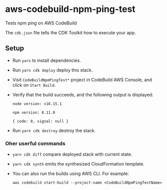 # aws-codebuild-npm-ping-test

Tests npm ping on AWS CodeBuild

The `cdk.json` file tells the CDK Toolkit how to execute your app.

## Setup

- Run `yarn` to install dependencies.
- Run `yarn cdk deploy` deploy this stack.
- Visit `CodeBuildNpmPingTest*` project in CodeBuild AWS Console,
  and click on `Start Build`.
- Verify that the build succeeds, and the following output is displayed:

  ```console
  node version: v16.15.1

  npm version: 8.11.0

  { code: 0, signal: null }
  ```

- Run `yarn cdk destroy` destroy the stack.

### Oher userful commands

- `yarn cdk diff` compare deployed stack with current state.
- `yarn cdk synth` emits the synthesized CloudFormation template.
- You can also run the builds using AWS CLI. For example:

  ```console
  aws codebuild start-build --project-name <CodeBuildNpmPingTestName>
  ```
